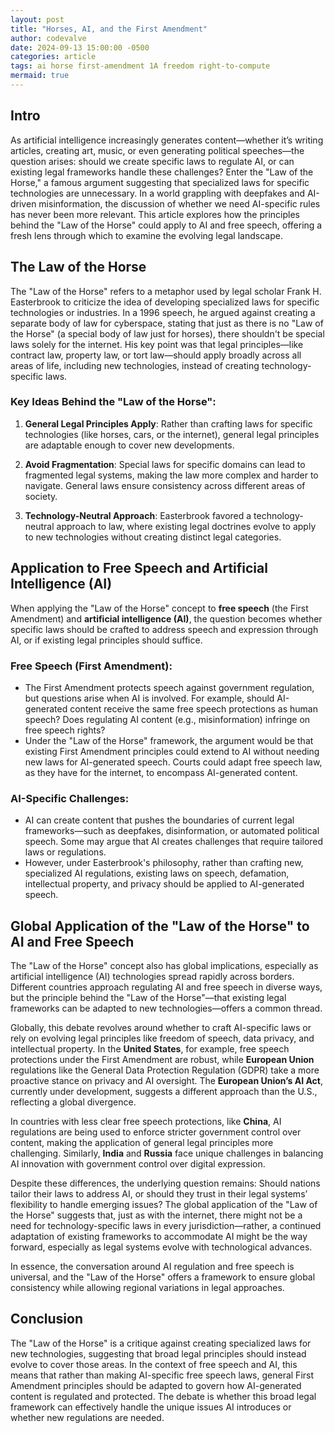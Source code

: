 ```yaml
---
layout: post
title: "Horses, AI, and the First Amendment"
author: codevalve
date: 2024-09-13 15:00:00 -0500
categories: article
tags: ai horse first-amendment 1A freedom right-to-compute
mermaid: true
---
```


## Intro

As artificial intelligence increasingly generates content—whether it’s writing articles, creating art, music, or even generating political speeches—the question arises: should we create specific laws to regulate AI, or can existing legal frameworks handle these challenges? Enter the "Law of the Horse," a famous argument suggesting that specialized laws for specific technologies are unnecessary. In a world grappling with deepfakes and AI-driven misinformation, the discussion of whether we need AI-specific rules has never been more relevant. This article explores how the principles behind the "Law of the Horse" could apply to AI and free speech, offering a fresh lens through which to examine the evolving legal landscape.

## The Law of the Horse

The "Law of the Horse" refers to a metaphor used by legal scholar Frank H. Easterbrook to criticize the idea of developing specialized laws for specific technologies or industries. In a 1996 speech, he argued against creating a separate body of law for cyberspace, stating that just as there is no "Law of the Horse" (a special body of law just for horses), there shouldn't be special laws solely for the internet. His key point was that legal principles—like contract law, property law, or tort law—should apply broadly across all areas of life, including new technologies, instead of creating technology-specific laws.

### Key Ideas Behind the "Law of the Horse":
1. **General Legal Principles Apply**: Rather than crafting laws for specific technologies (like horses, cars, or the internet), general legal principles are adaptable enough to cover new developments.
   
2. **Avoid Fragmentation**: Special laws for specific domains can lead to fragmented legal systems, making the law more complex and harder to navigate. General laws ensure consistency across different areas of society.

3. **Technology-Neutral Approach**: Easterbrook favored a technology-neutral approach to law, where existing legal doctrines evolve to apply to new technologies without creating distinct legal categories.

## Application to Free Speech and Artificial Intelligence (AI)

When applying the "Law of the Horse" concept to **free speech** (the First Amendment) and **artificial intelligence (AI)**, the question becomes whether specific laws should be crafted to address speech and expression through AI, or if existing legal principles should suffice.

### Free Speech (First Amendment):
- The First Amendment protects speech against government regulation, but questions arise when AI is involved. For example, should AI-generated content receive the same free speech protections as human speech? Does regulating AI content (e.g., misinformation) infringe on free speech rights?
- Under the "Law of the Horse" framework, the argument would be that existing First Amendment principles could extend to AI without needing new laws for AI-generated speech. Courts could adapt free speech law, as they have for the internet, to encompass AI-generated content.

### AI-Specific Challenges: 
- AI can create content that pushes the boundaries of current legal frameworks—such as deepfakes, disinformation, or automated political speech. Some may argue that AI creates challenges that require tailored laws or regulations.
- However, under Easterbrook's philosophy, rather than crafting new, specialized AI regulations, existing laws on speech, defamation, intellectual property, and privacy should be applied to AI-generated speech.

## Global Application of the "Law of the Horse" to AI and Free Speech

The "Law of the Horse" concept also has global implications, especially as artificial intelligence (AI) technologies spread rapidly across borders. Different countries approach regulating AI and free speech in diverse ways, but the principle behind the "Law of the Horse"—that existing legal frameworks can be adapted to new technologies—offers a common thread.

Globally, this debate revolves around whether to craft AI-specific laws or rely on evolving legal principles like freedom of speech, data privacy, and intellectual property. In the **United States**, for example, free speech protections under the First Amendment are robust, while **European Union** regulations like the General Data Protection Regulation (GDPR) take a more proactive stance on privacy and AI oversight. The **European Union’s AI Act**, currently under development, suggests a different approach than the U.S., reflecting a global divergence.

In countries with less clear free speech protections, like **China**, AI regulations are being used to enforce stricter government control over content, making the application of general legal principles more challenging. Similarly, **India** and **Russia** face unique challenges in balancing AI innovation with government control over digital expression.

Despite these differences, the underlying question remains: Should nations tailor their laws to address AI, or should they trust in their legal systems’ flexibility to handle emerging issues? The global application of the "Law of the Horse" suggests that, just as with the internet, there might not be a need for technology-specific laws in every jurisdiction—rather, a continued adaptation of existing frameworks to accommodate AI might be the way forward, especially as legal systems evolve with technological advances.

In essence, the conversation around AI regulation and free speech is universal, and the "Law of the Horse" offers a framework to ensure global consistency while allowing regional variations in legal approaches.


## Conclusion
The "Law of the Horse" is a critique against creating specialized laws for new technologies, suggesting that broad legal principles should instead evolve to cover those areas. In the context of free speech and AI, this means that rather than making AI-specific free speech laws, general First Amendment principles should be adapted to govern how AI-generated content is regulated and protected. The debate is whether this broad legal framework can effectively handle the unique issues AI introduces or whether new regulations are needed.
